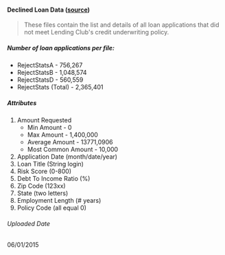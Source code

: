  

#### Declined Loan Data ([source](https://www.lendingclub.com/info/download-data.action)) 
<blockquote cite="https://www.lendingclub.com/info/download-data.action">
<p> These files contain the list and details of all loan applications that did not meet Lending Club's credit underwriting policy.
</blockquote>

##### Number of loan applications per file:  
* RejectStatsA - 756,267
* RejectStatsB - 1,048,574
* RejectStatsD - 560,559
* RejectStats (Total) - 2,365,401

##### Attributes

1. Amount Requested
    * Min Amount - 0
    * Max Amount - 1,400,000
    * Average Amount - 13771,0906
    * Most Common Amount - 10,000
2. Application Date (month/date/year)
3. Loan Title (String login)
4. Risk Score (0-800)
5. Debt To Income Ratio (%)
6. Zip Code (123xx)
7. State (two letters)
8. Employment Length (# years)
9. Policy Code (all equal 0)

###### Uploaded Date
06/01/2015